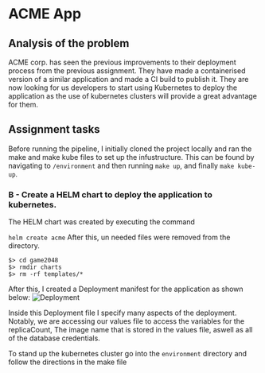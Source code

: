 # ACME App

## Analysis of the problem
ACME corp. has seen the previous improvements to their deployment process from the previous assignment. They have made a containerised version of a similar application and made a CI build to publish it. They are now looking for us developers to start using Kubernetes to deploy the application as the use of kubernetes clusters will provide a great advantage for them.

## Assignment tasks

Before running the pipeline, I initially cloned the project locally and ran the make and make kube files to set up the infustructure. This can be found by navigating to `/environment` and then running `make up`, and finally `make kube-up`.

### B - Create a HELM chart to deploy the application to kubernetes.

The HELM chart was created by executing the command

`helm create acme`
After this, un needed files were removed from the directory.
```
$> cd game2048
$> rmdir charts
$> rm -rf templates/*
```

After this, I created a Deployment manifest for the application as shown below:
![Deployment](https://i.imgur.com/TIAvbrw.png)

Inside this Deployment file I specify many aspects of the deployment. Notably, we are accessing our values file to access the variables for the replicaCount, The image name that is stored in the values file, aswell as all of the database credentials.

To stand up the kubernetes cluster go into the `environment` directory and follow the directions in the make file
